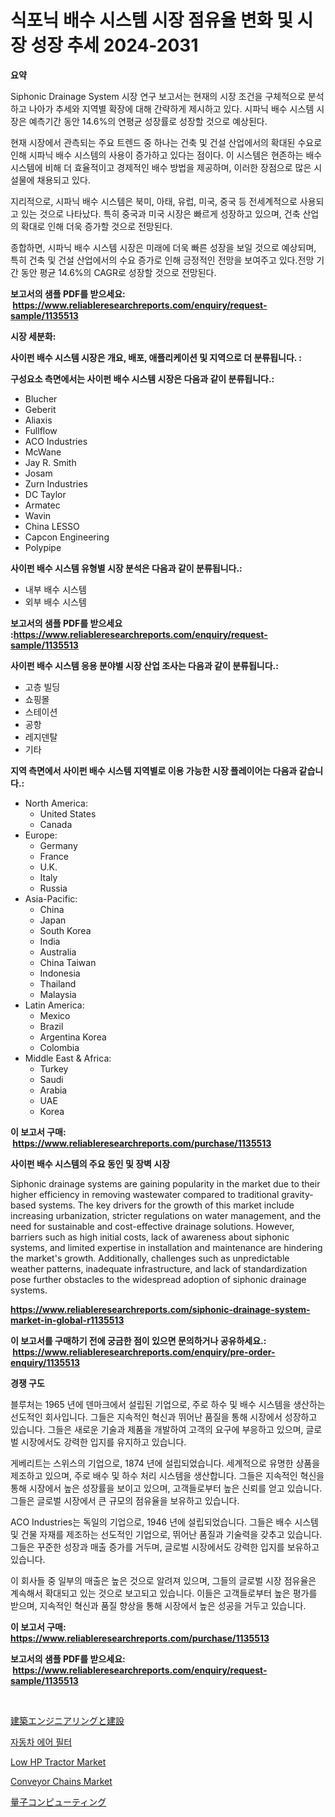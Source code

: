 <p><h1>식포닉 배수 시스템 시장 점유율 변화 및 시장 성장 추세 2024-2031</h1></p><p><strong>요약</strong></p>
<p><p>Siphonic Drainage System 시장 연구 보고서는 현재의 시장 조건을 구체적으로 분석하고 나아가 추세와 지역별 확장에 대해 간략하게 제시하고 있다. 시파닉 배수 시스템 시장은 예측기간 동안 14.6%의 연평균 성장률로 성장할 것으로 예상된다.</p><p>현재 시장에서 관측되는 주요 트렌드 중 하나는 건축 및 건설 산업에서의 확대된 수요로 인해 시파닉 배수 시스템의 사용이 증가하고 있다는 점이다. 이 시스템은 현존하는 배수 시스템에 비해 더 효율적이고 경제적인 배수 방법을 제공하며, 이러한 장점으로 많은 시설물에 채용되고 있다.</p><p>지리적으로, 시파닉 배수 시스템은 북미, 아태, 유럽, 미국, 중국 등 전세계적으로 사용되고 있는 것으로 나타났다. 특히 중국과 미국 시장은 빠르게 성장하고 있으며, 건축 산업의 확대로 인해 더욱 증가할 것으로 전망된다.</p><p>종합하면, 시파닉 배수 시스템 시장은 미래에 더욱 빠른 성장을 보일 것으로 예상되며, 특히 건축 및 건설 산업에서의 수요 증가로 인해 긍정적인 전망을 보여주고 있다.전망 기간 동안 평균 14.6%의 CAGR로 성장할 것으로 전망된다.</p></p>
<p><strong>보고서의 샘플 PDF를 받으세요: &nbsp;<a href="https://www.reliableresearchreports.com/enquiry/request-sample/1135513">https://www.reliableresearchreports.com/enquiry/request-sample/1135513</a></strong></p>
<p><strong>시장 세분화:</strong></p>
<p><strong> 사이펀 배수 시스템 시장은 개요, 배포, 애플리케이션 및 지역으로 더 분류됩니다. :</strong></p>
<p><strong>구성요소 측면에서는 사이펀 배수 시스템 시장은 다음과 같이 분류됩니다.:</strong></p>
<p><ul><li>Blucher</li><li>Geberit</li><li>Aliaxis</li><li>Fullflow</li><li>ACO Industries</li><li>McWane</li><li>Jay R. Smith</li><li>Josam</li><li>Zurn Industries</li><li>DC Taylor</li><li>Armatec</li><li>Wavin</li><li>China LESSO</li><li>Capcon Engineering</li><li>Polypipe</li></ul></p>
<p><strong> 사이펀 배수 시스템 유형별 시장 분석은 다음과 같이 분류됩니다.:</strong></p>
<p><ul><li>내부 배수 시스템</li><li>외부 배수 시스템</li></ul></p>
<p><strong>보고서의 샘플 PDF를 받으세요 :<a href="https://www.reliableresearchreports.com/enquiry/request-sample/1135513">https://www.reliableresearchreports.com/enquiry/request-sample/1135513</a></strong></p>
<p><strong> 사이펀 배수 시스템 응용 분야별 시장 산업 조사는 다음과 같이 분류됩니다.:</strong></p>
<p><ul><li>고층 빌딩</li><li>쇼핑몰</li><li>스테이션</li><li>공항</li><li>레지덴탈</li><li>기타</li></ul></p>
<p><strong>지역 측면에서 사이펀 배수 시스템 지역별로 이용 가능한 시장 플레이어는 다음과 같습니다.:</strong></p>
<p><ul>
    <li>
        North America:
        <ul>
            <li>United States</li>
            <li>Canada</li>
        </ul>
    </li>
    <li>
        Europe:
        <ul>
            <li>Germany</li>
            <li>France</li>
            <li>U.K.</li>
            <li>Italy</li>
            <li>Russia</li>
        </ul>
    </li>
    <li>
        Asia-Pacific:
        <ul>
            <li>China</li>
            <li>Japan</li>
            <li>South Korea</li>
            <li>India</li>
            <li>Australia</li>
            <li>China Taiwan</li>
            <li>Indonesia</li>
            <li>Thailand</li>
            <li>Malaysia</li>
        </ul>
    </li>
    <li>
        Latin America:
        <ul>
            <li>Mexico</li>
            <li>Brazil</li>
            <li>Argentina Korea</li>
            <li>Colombia</li>
        </ul>
    </li>
    <li>
        Middle East & Africa:
        <ul>
            <li>Turkey</li>
            <li>Saudi</li>
            <li>Arabia</li>
            <li>UAE</li>
            <li>Korea</li>
        </ul>
    </li>
    </ul></p>
<p><strong>이 보고서 구매: &nbsp;<a href="https://www.reliableresearchreports.com/purchase/1135513">https://www.reliableresearchreports.com/purchase/1135513</a></strong></p>
<p><strong>사이펀 배수 시스템의 주요 동인 및 장벽 시장</strong></p>
<p><p>Siphonic drainage systems are gaining popularity in the market due to their higher efficiency in removing wastewater compared to traditional gravity-based systems. The key drivers for the growth of this market include increasing urbanization, stricter regulations on water management, and the need for sustainable and cost-effective drainage solutions. However, barriers such as high initial costs, lack of awareness about siphonic systems, and limited expertise in installation and maintenance are hindering the market's growth. Additionally, challenges such as unpredictable weather patterns, inadequate infrastructure, and lack of standardization pose further obstacles to the widespread adoption of siphonic drainage systems.</p></p>
<p><strong><a href="https://www.reliableresearchreports.com/siphonic-drainage-system-market-in-global-r1135513">https://www.reliableresearchreports.com/siphonic-drainage-system-market-in-global-r1135513</a></strong></p>
<p><strong>이 보고서를 구매하기 전에 궁금한 점이 있으면 문의하거나 공유하세요.: &nbsp;<a href="https://www.reliableresearchreports.com/enquiry/pre-order-enquiry/1135513">https://www.reliableresearchreports.com/enquiry/pre-order-enquiry/1135513</a></strong></p>
<p><strong>경쟁 구도</strong></p>
<p><p>블루처는 1965 년에 덴마크에서 설립된 기업으로, 주로 하수 및 배수 시스템을 생산하는 선도적인 회사입니다. 그들은 지속적인 혁신과 뛰어난 품질을 통해 시장에서 성장하고 있습니다. 그들은 새로운 기술과 제품을 개발하여 고객의 요구에 부응하고 있으며, 글로벌 시장에서도 강력한 입지를 유지하고 있습니다.</p><p>게베리트는 스위스의 기업으로, 1874 년에 설립되었습니다. 세계적으로 유명한 상품을 제조하고 있으며, 주로 배수 및 하수 처리 시스템을 생산합니다. 그들은 지속적인 혁신을 통해 시장에서 높은 성장률을 보이고 있으며, 고객들로부터 높은 신뢰를 얻고 있습니다. 그들은 글로벌 시장에서 큰 규모의 점유율을 보유하고 있습니다.</p><p>ACO Industries는 독일의 기업으로, 1946 년에 설립되었습니다. 그들은 배수 시스템 및 건물 자재를 제조하는 선도적인 기업으로, 뛰어난 품질과 기술력을 갖추고 있습니다. 그들은 꾸준한 성장과 매출 증가를 거두며, 글로벌 시장에서도 강력한 입지를 보유하고 있습니다.</p><p>이 회사들 중 일부의 매출은 높은 것으로 알려져 있으며, 그들의 글로벌 시장 점유율은 계속해서 확대되고 있는 것으로 보고되고 있습니다. 이들은 고객들로부터 높은 평가를 받으며, 지속적인 혁신과 품질 향상을 통해 시장에서 높은 성공을 거두고 있습니다.</p></p>
<p><strong>이 보고서 구매: &nbsp; <a href="https://www.reliableresearchreports.com/purchase/1135513">https://www.reliableresearchreports.com/purchase/1135513</a></strong></p>
<p><strong>보고서의 샘플 PDF를 받으세요: &nbsp;<a href="https://www.reliableresearchreports.com/enquiry/request-sample/1135513">https://www.reliableresearchreports.com/enquiry/request-sample/1135513</a></strong><strong></strong></p>
<p>&nbsp;</p>
<p><p><a href="https://medium.com/@johndory19/%E5%BB%BA%E7%AF%89%E3%82%A8%E3%83%B3%E3%82%B8%E3%83%8B%E3%82%A2%E3%83%AA%E3%83%B3%E3%82%B0%E3%81%8A%E3%82%88%E3%81%B3%E5%BB%BA%E8%A8%AD%E5%B8%82%E5%A0%B4%E3%81%AE%E6%B4%9E%E5%AF%9F-%E5%B8%82%E5%A0%B4%E3%81%AE%E3%83%88%E3%83%AC%E3%83%B3%E3%83%89-%E6%88%90%E9%95%B7-2024%E5%B9%B4%E3%81%8B%E3%82%892031%E5%B9%B4%E3%81%BE%E3%81%A7%E3%81%AE%E4%BA%88%E6%B8%AC-c4aba75d084e">建築エンジニアリングと建設</a></p><p><a href="https://medium.com/@edenger9807/%EC%9E%90%EB%8F%99%EC%B0%A8-%EC%97%90%EC%96%B4-%ED%95%84%ED%84%B0-%EC%8B%9C%EC%9E%A5-%EC%8B%9C%EC%9E%A5-%EC%A0%90%EC%9C%A0%EC%9C%A8-%EC%8B%9C%EC%9E%A5-%EB%8F%99%ED%96%A5-%EB%B0%8F-%EB%AF%B8%EB%9E%98-%EC%84%B1%EC%9E%A5-%ED%83%90%EC%83%89-c510967dc494">자동차 에어 필터</a></p><p><a href="https://github.com/lubmix/Market-Research-Report-List-2/blob/main/low-hp-tractor-market.md">Low HP Tractor Market</a></p><p><a href="https://view.publitas.com/reportprime-1/conveyor-chains-market-report-reveals-the-latest-trends-and-growth-opportunities-of-this-market/">Conveyor Chains Market</a></p><p><a href="https://github.com/wkuactfdzwizk06/Market-Research-Report-List-1/blob/main/604405739133.md">量子コンピューティング</a></p></p>